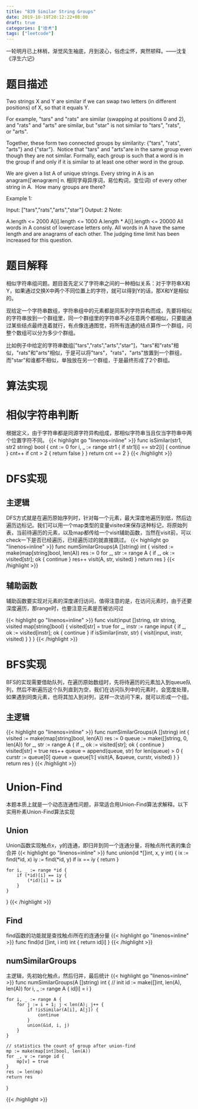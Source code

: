 ```yaml
---
title: "839 Similar String Groups"
date: 2019-10-19T20:12:22+08:00
draft: true
categories: ["技术"]
tags: ["leetcode"]
---
```

一轮明月已上林梢，渐觉风生袖底，月到波心，俗虑尘怀，爽然顿释。——沈复《浮生六记》
<!--more-->
# 题目描述
Two strings X and Y are similar if we can swap two letters (in different positions) of X, so that it equals Y.

For example, "tars" and "rats" are similar (swapping at positions 0 and 2), and "rats" and "arts" are similar, but "star" is not similar to "tars", "rats", or "arts".

Together, these form two connected groups by similarity: {"tars", "rats", "arts"} and {"star"}.  Notice that "tars" and "arts"are in the same group even though they are not similar. Formally, each group is such that a word is in the group if and only if it is similar to at least one other word in the group.

We are given a list A of unique strings. Every string in A is an anagram([ˈænəɡræm] n. 相同字母异序词，易位构词，变位词) of every other string in A.  How many groups are there?

Example 1:

Input: ["tars","rats","arts","star"]
Output: 2
Note:

A.length <= 2000
A[i].length <= 1000
A.length * A[i].length <= 20000
All words in A consist of lowercase letters only.
All words in A have the same length and are anagrams of each other.
The judging time limit has been increased for this question.

# 题目解释
相似字符串组问题。题目首先定义了字符串之间的一种相似关系：对于字符串X和Y，如果通过交换X中两个不同位置上的字符，就可以得到Y的话，那X和Y是相似的。

现给定一个字符串数组，字符串组中的元素都是同系列字符异构而成，先要将相似的字符串放到一个群组里，同一个群组里的字符串不必任意两个都相似，只要能通过某些结点最终连着就行，有点像连通图觉，将所有连通的结点算作一个群组，问整个数组可以分为多少个群组。

比如例子中给定的字符串数组["tars","rats","arts","star"]，"tars"和"rats"相似，"rats"和"arts"相似，于是可以将"tars"，"rats"，"arts"放置到一个群组，而"star"和谁都不相似，单独放在另一个群组，于是最终形成了2个群组。  

# 算法实现
# 相似字符串判断
根据定义，由于字符串都是同源字符异构组成，那相似字符串当且仅当字符串中两个位置字符不同。
{{< highlight go "linenos=inline" >}}
func isSimilar(str1, str2 string) bool {
    cnt := 0
    for i, _ := range str1 {
        if str1[i] == str2[i] {
            continue
        }
        cnt++
        if cnt > 2 {
            return false
        }
    }
    return cnt == 2
}
{{< /highlight >}}

# DFS实现 
## 主逻辑
DFS方式就是在遍历原始序列时，针对每一个元素，最大深度地遍历到低，然后边遍历边标记。我们可以用一个map类型的变量visited来保存这种标记，将原始列表，当前待遍历的元素，以及map都传给一个visit辅助函数，当然在visit前，可以check一下是否已经遍历，已经遍历过的就直接跳过。
{{< highlight go "linenos=inline" >}}
func numSimilarGroups(A []string) int {
    visited := make(map[string]bool, len(A))
    res := 0
    for _, str := range A {
        if _, ok := visited[str]; ok {
            continue
        }
        res++
        visit(A, str, visited)
    }
    return res
}
{{< /highlight >}}

## 辅助函数
辅助函数要实现对元素的深度递归访问，值得注意的是，在访问元素时，由于还要深度遍历，那range时，也要注意元素是否被访问过

{{< highlight go "linenos=inline" >}}
func visit(input []string, str string, visited map[string]bool) {
    visited[str] = true
    for _, instr := range input {
        if _, ok := visited[instr]; ok {
            continue
        }
        if isSimilar(instr, str) {
            visit(input, instr, visited)
        }
    }
}
{{< /highlight >}}

# BFS实现
BFS的实现需要借助队列，在遍历原始数组时，先将待遍历的元素加入到queue队列，然后不断遍历这个队列直到为空，我们在访问队列中的元素时，会宽度处理，如果遇到同类元素，也将其加入到对列，这样一次访问下来，就可以形成一个组。
## 主逻辑
{{< highlight go "linenos=inline" >}}
func numSimilarGroups(A []string) int {
	visited := make(map[string]bool, len(A))
	res := 0
	queue := make([]string, 0, len(A))
	for _, str := range A {
		if _, ok := visited[str]; ok {
			continue
		}
		visited[str] = true
		res++
		queue = append(queue, str)
		for len(queue) > 0 {
			curstr := queue[0]
			queue = queue[1:]
			visit(A, &queue, curstr, visited)
		}
	}
	return res
}
{{< /highlight >}}

# Union-Find
本题本质上就是一个动态连通性问题，非常适合用Union-Find算法求解释。以下实用朴素Union-Find算法实现

## Union
Union函数实现触点x，y的连通，即归并到同一个连通分量，将触点所代表的集合合并
{{< highlight go "linenos=inline" >}}
func union(id *[]int, x, y int) {
	ix := find(*id, x)
	iy := find(*id, y)
	if ix == iy {
		return
	}

	for i, _ := range *id {
		if (*id)[i] == iy {
			(*id)[i] = ix
		}
	}
}
{{< /highlight >}}

## Find
find函数的功能就是查找触点i所在的连通分量
{{< highlight go "linenos=inline" >}}
func find(id []int, i int) int {
	return id[i]
}
{{< /highlight >}}

## numSimilarGroups
主逻辑，先初始化触点，然后归并，最后统计
{{< highlight go "linenos=inline" >}}
func numSimilarGroups(A []string) int {
	// init
	id := make([]int, len(A), len(A))
	for i, _ := range A {
		id[i] = i
	}

	for i, _ := range A {
		for j := i + 1; j < len(A); j++ {
			if !isSimilar(A[i], A[j]) {
				continue
			}
			union(&id, i, j)
		}
	}

	// statistics the count of group after union-find
	mp := make(map[int]bool, len(A))
	for _, v := range id {
		mp[v] = true
	}
	res := len(mp)
	return res
}

{{< /highlight >}}

